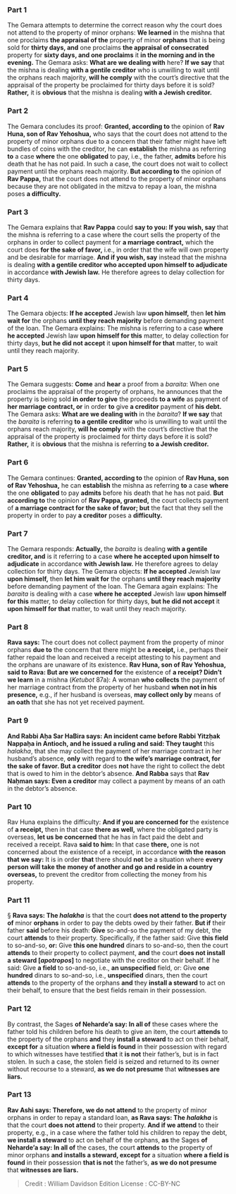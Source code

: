 
### Part 1
The Gemara attempts to determine the correct reason why the court does not attend to the property of minor orphans: <b>We learned</b> in the mishna that one proclaims <b>the appraisal of the</b> property of minor <b>orphans</b> that is being sold for <b>thirty days, and</b> one proclaims <b>the appraisal of consecrated</b> property for <b>sixty days, and one proclaims</b> it <b>in the morning and in the evening.</b> The Gemara asks: <b>What are we dealing with</b> here? <b>If we say</b> that the mishna is dealing <b>with a gentile creditor</b> who is unwilling to wait until the orphans reach majority, <b>will he comply</b> with the court’s directive that the appraisal of the property be proclaimed for thirty days before it is sold? <b>Rather,</b> it is <b>obvious</b> that the mishna is dealing <b>with a Jewish creditor.</b>

### Part 2
The Gemara concludes its proof: <b>Granted, according to</b> the opinion of <b>Rav Huna, son of Rav Yehoshua,</b> who says that the court does not attend to the property of minor orphans due to a concern that their father might have left bundles of coins with the creditor, he can <b>establish</b> the mishna as referring <b>to</b> a case <b>where</b> the one <b>obligated</b> to pay, i.e., the father, <b>admits</b> before his death that he has not paid. In such a case, the court does not wait to collect payment until the orphans reach majority. <b>But according to</b> the opinion of <b>Rav Pappa,</b> that the court does not attend to the property of minor orphans because they are not obligated in the mitzva to repay a loan, the mishna poses <b>a difficulty.</b>

### Part 3
The Gemara explains that <b>Rav Pappa</b> could <b>say to you: If you wish, say</b> that the mishna is referring to a case where the court sells the property of the orphans in order to collect payment for <b>a marriage contract,</b> which the court does <b>for the sake of favor,</b> i.e., in order that the wife will own property and be desirable for marriage. <b>And if you wish, say</b> instead that the mishna is dealing <b>with a gentile creditor who accepted upon himself to adjudicate</b> in accordance <b>with Jewish law.</b> He therefore agrees to delay collection for thirty days.

### Part 4
The Gemara objects: <b>If he accepted</b> Jewish law <b>upon himself,</b> then <b>let him wait for</b> the orphans <b>until they reach majority</b> before demanding payment of the loan. The Gemara explains: The mishna is referring to a case <b>where he accepted</b> Jewish law <b>upon himself for this</b> matter, to delay collection for thirty days, <b>but he did not accept</b> it <b>upon himself for that</b> matter, to wait until they reach majority.

### Part 5
The Gemara suggests: <b>Come</b> and <b>hear</b> a proof from a <i>baraita</i>: When one proclaims the appraisal of the property of orphans, he announces that the property is being sold <b>in order to give</b> the proceeds <b>to a wife</b> as payment of <b>her marriage contract, or</b> in order <b>to</b> give <b>a creditor</b> payment of <b>his debt.</b> The Gemara asks: <b>What are we dealing with</b> in the <i>baraita</i>? <b>If we say</b> that the <i>baraita</i> is referring <b>to a gentile creditor</b> who is unwilling to wait until the orphans reach majority, <b>will he comply</b> with the court’s directive that the appraisal of the property is proclaimed for thirty days before it is sold? <b>Rather,</b> it is <b>obvious</b> that the mishna is referring <b>to a Jewish creditor.</b>

### Part 6
The Gemara continues: <b>Granted, according to</b> the opinion of <b>Rav Huna, son of Rav Yehoshua,</b> he can <b>establish</b> the mishna as referring <b>to</b> a case <b>where</b> the one <b>obligated</b> to pay <b>admits</b> before his death that he has not paid. <b>But according to</b> the opinion of <b>Rav Pappa, granted,</b> the court collects payment of <b>a marriage contract for the sake of favor; but</b> the fact that they sell the property in order to pay <b>a creditor</b> poses a <b>difficulty.</b>

### Part 7
The Gemara responds: <b>Actually,</b> the <i>baraita</i> is dealing <b>with a gentile creditor, and</b> is it referring to a case <b>where he accepted upon himself to adjudicate</b> in accordance <b>with Jewish law.</b> He therefore agrees to delay collection for thirty days. The Gemara objects: <b>If he accepted</b> Jewish law <b>upon himself,</b> then <b>let him wait for</b> the orphans <b>until they reach majority</b> before demanding payment of the loan. The Gemara again explains: The <i>baraita</i> is dealing with a case <b>where he accepted</b> Jewish law <b>upon himself for this</b> matter, to delay collection for thirty days, <b>but he did not accept</b> it <b>upon himself for that</b> matter, to wait until they reach majority.

### Part 8
<b>Rava says:</b> The court does not collect payment from the property of minor orphans <b>due to</b> the concern that there might be <b>a receipt,</b> i.e., perhaps their father repaid the loan and received a receipt attesting to his payment and the orphans are unaware of its existence. <b>Rav Huna, son of Rav Yehoshua, said to Rava: But are we concerned for</b> the existence of <b>a receipt? Didn’t we learn</b> in a mishna (<i>Ketubot</i> 87a): A woman <b>who collects</b> the payment of her marriage contract from the property of her husband <b>when not in his presence,</b> e.g., if her husband is overseas, <b>may collect only by</b> means of <b>an oath</b> that she has not yet received payment.

### Part 9
<b>And Rabbi Aḥa Sar HaBira says: An incident came before Rabbi Yitzḥak Nappaḥa in Antioch, and he issued a ruling and said: They taught</b> this <i>halakha</i>, that she may collect the payment of her marriage contract in her husband’s absence, <b>only</b> with regard to <b>the wife’s marriage contract, for the sake of favor. But a creditor</b> does <b>not</b> have the right to collect the debt that is owed to him in the debtor’s absence. <b>And Rabba</b> says that <b>Rav Naḥman says: Even a creditor</b> may collect a payment by means of an oath in the debtor’s absence.

### Part 10
Rav Huna explains the difficulty: <b>And if you are concerned for</b> the existence of <b>a receipt,</b> then in that case <b>there as well,</b> where the obligated party is overseas, <b>let us be concerned</b> that he has in fact paid the debt and received a receipt. Rava <b>said to him:</b> In that case <b>there,</b> one is not concerned about the existence of a receipt, in accordance <b>with the reason that we say:</b> It is in order <b>that</b> there should <b>not</b> be a situation where <b>every person will take the money of another and go and reside in a country overseas,</b> to prevent the creditor from collecting the money from his property.

### Part 11
§ <b>Rava says: The <i>halakha</i></b> is that the court <b>does not attend to the property of</b> minor <b>orphans</b> in order to pay the debts owed by their father. <b>But if</b> their father <b>said</b> before his death: <b>Give</b> so-and-so the payment of my debt, the court <b>attends</b> to their property. Specifically, if the father said: Give <b>this field</b> to so-and-so, <b>or:</b> Give <b>this one hundred</b> dinars to so-and-so, then the court <b>attends</b> to their property to collect payment, <b>and</b> the court <b>does not install a steward [<i>apotropos</i>]</b> to negotiate with the creditor on their behalf. If he said: Give <b>a field</b> to so-and-so, i.e., <b>an unspecified</b> field, or: Give <b>one hundred</b> dinars to so-and-so, i.e., <b>unspecified</b> dinars, then the court <b>attends</b> to the property of the orphans <b>and</b> they <b>install a steward</b> to act on their behalf, to ensure that the best fields remain in their possession.

### Part 12
By contrast, the Sages <b>of Neharde’a say: In all of</b> these cases where the father told his children before his death to give an item, the court <b>attends</b> to the property of the orphans <b>and</b> they <b>install a steward</b> to act on their behalf, <b>except for</b> a situation <b>where a field is found</b> in their possession with regard to which witnesses have testified <b>that</b> it <b>is not</b> their father’s, but is in fact stolen. In such a case, the stolen field is seized and returned to its owner without recourse to a steward, <b>as we do not presume</b> that <b>witnesses are liars.</b>

### Part 13
<b>Rav Ashi says: Therefore, we do not attend</b> to the property of minor orphans in order to repay a standard loan, <b>as Rava says: The <i>halakha</i></b> is that the court <b>does not attend</b> to their property. <b>And if we attend</b> to their property, e.g., in a case where the father told his children to repay the debt, <b>we install a steward</b> to act on behalf of the orphans, <b>as</b> the Sages <b>of Neharde’a say: In all of</b> the cases, the court <b>attends</b> to the property of minor orphans <b>and installs a steward, except for</b> a situation <b>where a field is found</b> in their possession <b>that is not</b> the father’s, <b>as we do not presume</b> that <b>witnesses are liars.</b>

>Credit : William Davidson Edition
>License : CC-BY-NC